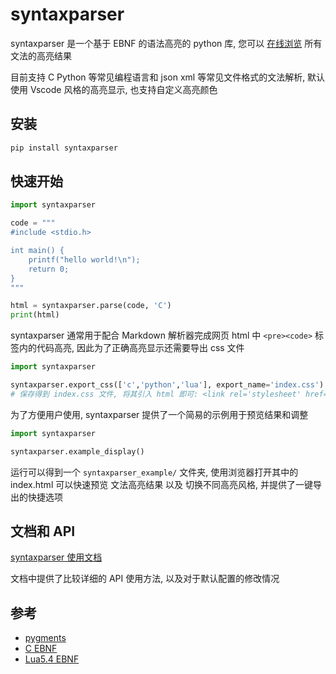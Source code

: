 # syntaxparser

syntaxparser 是一个基于 EBNF 的语法高亮的 python 库, 您可以 [在线浏览]() 所有文法的高亮结果

目前支持 C Python 等常见编程语言和 json xml 等常见文件格式的文法解析, 默认使用 Vscode 风格的高亮显示, 也支持自定义高亮颜色

## 安装

```bash
pip install syntaxparser
```

## 快速开始

```python
import syntaxparser

code = """
#include <stdio.h>

int main() {
    printf("hello world!\n");
    return 0;
}
"""

html = syntaxparser.parse(code, 'C')
print(html)
```

syntaxparser 通常用于配合 Markdown 解析器完成网页 html 中 `<pre><code>` 标签内的代码高亮, 因此为了正确高亮显示还需要导出 css 文件

```python
import syntaxparser

syntaxparser.export_css(['c','python','lua'], export_name='index.css')
# 保存得到 index.css 文件, 将其引入 html 即可: <link rel='stylesheet' href=./index.css />
```

为了方便用户使用, syntaxparser 提供了一个简易的示例用于预览结果和调整

```python
import syntaxparser

syntaxparser.example_display()
```

运行可以得到一个 `syntaxparser_example/` 文件夹, 使用浏览器打开其中的 index.html 可以快速预览 文法高亮结果 以及 切换不同高亮风格, 并提供了一键导出的快捷选项

## 文档和 API

[syntaxparser 使用文档](https://luzhixing12345.github.io/syntaxparser/)

文档中提供了比较详细的 API 使用方法, 以及对于默认配置的修改情况

## 参考

- [pygments](https://pygments.org/)
- [C EBNF](https://cs.wmich.edu/~gupta/teaching/cs4850/sumII06/The%20syntax%20of%20C%20in%20Backus-Naur%20form.htm)
- [Lua5.4 EBNF](https://www.lua.org/manual/5.4/manual.html#8)